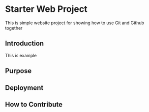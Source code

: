 # Starter Web Project

This is simple website project for showing how to use Git and Github together

## Introduction

This is example

## Purpose

## Deployment

## How to Contribute